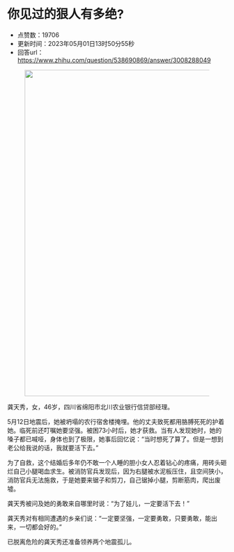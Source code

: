 # 你见过的狠人有多绝?
- 点赞数：19706
- 更新时间：2023年05月01日13时50分55秒
- 回答url：https://www.zhihu.com/question/538690869/answer/3008288049
<body>
 <p></p>
 <figure data-size="normal">
  <img src="https://pic1.zhimg.com/50/v2-3496ce10bc3c6d92def87128e34130cc_720w.jpg?source=1940ef5c" data-rawwidth="750" data-rawheight="500" data-size="normal" data-original-token="v2-3496ce10bc3c6d92def87128e34130cc" data-default-watermark-src="https://pic1.zhimg.com/50/v2-56c9134506de2628b60bddb6e3ce58b0_720w.jpg?source=1940ef5c" class="origin_image zh-lightbox-thumb" width="750" data-original="https://picx.zhimg.com/v2-3496ce10bc3c6d92def87128e34130cc_r.jpg?source=1940ef5c">
 </figure>
 <p data-pid="W5WJLVV0">龚天秀，女，46岁，四川省绵阳市北川农业银行信贷部经理。</p>
 <p data-pid="3ERTnLyR">5月12日地震后，她被坍塌的农行宿舍楼掩埋。他的丈夫致死都用胳膊死死的护着她。临死前还叮嘱她要坚强。被困73小时后，她才获救。当有人发现她时，她的嗓子都已喊哑，身体也到了极限，她事后回忆说：“当时想死了算了。但是一想到老公给我说的话，我就要活下去。”</p>
 <p data-pid="lypYxehp">为了自救，这个结婚后多年仍不敢一个人睡的胆小女人忍着钻心的疼痛，用砖头砸烂自己小腿喝血求生。被消防官兵发现后，因为右腿被水泥板压住，且空间狭小，消防官兵无法施救，于是她要来锯子和剪刀，自己锯掉小腿，剪断筋肉，爬出废墟。</p>
 <p data-pid="Ia83LVyI">龚天秀被问及她的勇敢来自哪里时说：“为了娃儿，一定要活下去！”</p>
 <p data-pid="cqx6iE45">龚天秀对有相同遭遇的乡亲们说：“一定要坚强，一定要勇敢，只要勇敢，能出来，一切都会好的。”</p>
 <p data-pid="3A44t2pT">已脱离危险的龚天秀还准备领养两个地震孤儿。</p>
</body>